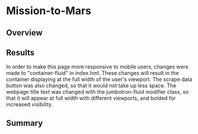 # Mission-to-Mars

## Overview

## Results

In order to make this page more responsive to mobile users, changes were made to "container-fluid" in index.hml. These changes will result in the container displaying at the full width of the user's viewport. The scrape data button was also changed, so that it would not take up less space. The webpage title text was changed with the jumbotron-fluid modifier class, so that it will appear at full width with different viewports, and bolded for increased visibility. 

## Summary
